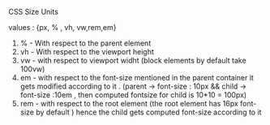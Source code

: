 CSS Size Units

values : {px, % , vh, vw,rem,em}

1. % - With respect to the parent element
2. vh - With respect to the viewport height
3. vw - with respect to viewport widht (block elements by default take 100vw)
4. em - with respect to the font-size mentioned in the parent container it gets modified 
        according to it . (parent -> font-size : 10px && child -> font-size :10em , then computed fontsize for child is 10*10 = 100px)
5. rem - with respect to the root element (the root element has 16px font-size by
        default ) hence the child gets computed font-size according to it
